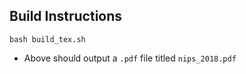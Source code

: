 ## Build Instructions
```
bash build_tex.sh
```
* Above should output a `.pdf` file titled `nips_2018.pdf`
